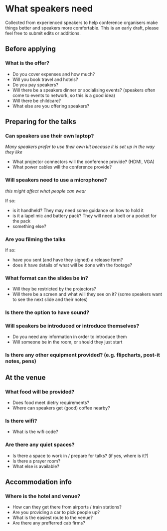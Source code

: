 # What speakers need

Collected from experienced speakers to help conference organisers make things better and speakers more comfortable.
This is an early draft, please feel free to submit edits or additions.

## Before applying

### What is the offer?

- Do you cover expenses and how much?
- Will you book travel and hotels?
- Do you pay speakers?
- Will there be a speakers dinner or socialising events? (speakers often come to events to network, so this is a good idea)
- Will there be childcare?
- What else are you offering speakers?

## Preparing for the talks

### Can speakers use their own laptop?

*Many speakers prefer to use their own kit because it is set up in the way they like*

- What projector connectors will the conference provide? (HDMI, VGA)
- What power cables will the conference provide?

### Will speakers need to use a microphone?

*this might affect what people can wear*

If so:
- is it handheld? They may need some guidance on how to hold it
- is it a lapel mic and battery pack? They will need a belt or a pocket for the pack
- something else?

### Are you filming the talks

If so:
- have you sent (and have they signed) a release form?
- does it have details of what will be done with the footage?

### What format can the slides be in?

- Will they be restricted by the projectors?
- Will there be a screen and what will they see on it? (some speakers want to see the next slide and their notes)

### Is there the option to have sound?

### Will speakers be introduced or introduce themselves?

- Do you need any information in order to introduce them
- Will someone be in the room, or should they just start

### Is there any other equipment provided? (e.g. flipcharts, post-it notes, pens)

## At the venue

### What food will be provided?

- Does food meet dietry requirements?
- Where can speakers get (good) coffee nearby?

### Is there wifi? 

- What is the wifi code?

###  Are there any quiet spaces?

- Is there a space to work in / prepare for talks? (if yes, where is it?)
- Is there a prayer room?
- What else is available?

## Accommodation info

### Where is the hotel and venue?

- How can they get there from airports / train stations?
- Are you providing a car to pick people up?
- What is the easiest route to the venue?
- Are there any prefferred cab firms?
